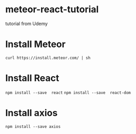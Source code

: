 # meteor-react-tutorial
tutorial from Udemy

# Install Meteor
`curl https://install.meteor.com/ | sh`

# Install React
`npm install --save  react`
`npm install --save  react-dom`

# Install axios
`npm install --save axios`
